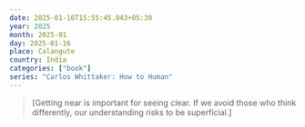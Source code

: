 ```yaml
---
date: 2025-01-16T15:55:45.043+05:30
year: 2025
month: 2025-01
day: 2025-01-16
place: Calangute
country: India
categories: ["book"]
series: "Carlos Whittaker: How to Human"
---
```

> [Getting near is important for seeing clear. If we avoid those who think differently, our understanding risks to be superficial.]
